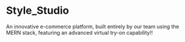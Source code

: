 # Style_Studio

An innovative e-commerce platform, built entirely by our team using the MERN stack, featuring an advanced virtual try-on capability!!
 
